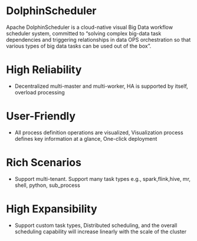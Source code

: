 # DolphinScheduler

Apache DolphinScheduler is a cloud-native visual Big Data workflow scheduler system, committed to “solving complex big-data task dependencies and triggering relationships in data OPS orchestration so that various types of big data tasks can be used out of the box”.

# High Reliability
- Decentralized multi-master and multi-worker, HA is supported by itself, overload processing
# User-Friendly
- All process definition operations are visualized, Visualization process defines key information at a glance, One-click deployment
# Rich Scenarios
- Support multi-tenant. Support many task types e.g., spark,flink,hive, mr, shell, python, sub_process
# High Expansibility
- Support custom task types, Distributed scheduling, and the overall scheduling capability will increase linearly with the scale of the cluster
